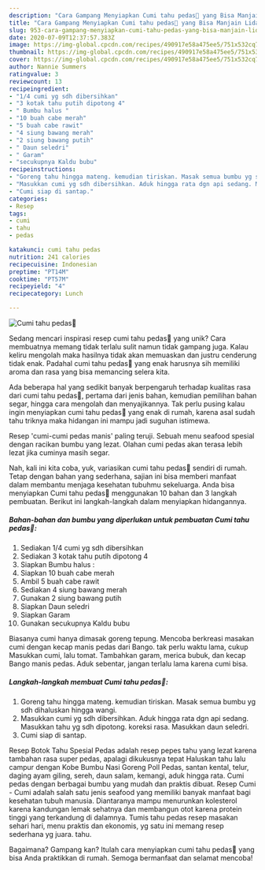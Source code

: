 ```yaml
---
description: "Cara Gampang Menyiapkan Cumi tahu pedas🐙 yang Bisa Manjain Lidah"
title: "Cara Gampang Menyiapkan Cumi tahu pedas🐙 yang Bisa Manjain Lidah"
slug: 953-cara-gampang-menyiapkan-cumi-tahu-pedas-yang-bisa-manjain-lidah
date: 2020-07-09T12:37:57.383Z
image: https://img-global.cpcdn.com/recipes/490917e58a475ee5/751x532cq70/cumi-tahu-pedas🐙-foto-resep-utama.jpg
thumbnail: https://img-global.cpcdn.com/recipes/490917e58a475ee5/751x532cq70/cumi-tahu-pedas🐙-foto-resep-utama.jpg
cover: https://img-global.cpcdn.com/recipes/490917e58a475ee5/751x532cq70/cumi-tahu-pedas🐙-foto-resep-utama.jpg
author: Nannie Summers
ratingvalue: 3
reviewcount: 13
recipeingredient:
- "1/4 cumi yg sdh dibersihkan"
- "3 kotak tahu putih dipotong 4"
- " Bumbu halus "
- "10 buah cabe merah"
- "5 buah cabe rawit"
- "4 siung bawang merah"
- "2 siung bawang putih"
- " Daun seledri"
- " Garam"
- "secukupnya Kaldu bubu"
recipeinstructions:
- "Goreng tahu hingga mateng. kemudian tiriskan. Masak semua bumbu yg sdh dihaluskan hingga wangi."
- "Masukkan cumi yg sdh dibersihkan. Aduk hingga rata dgn api sedang. Masukkan tahu yg sdh dipotong. koreksi rasa. Masukkan daun seledri."
- "Cumi siap di santap."
categories:
- Resep
tags:
- cumi
- tahu
- pedas

katakunci: cumi tahu pedas 
nutrition: 241 calories
recipecuisine: Indonesian
preptime: "PT14M"
cooktime: "PT57M"
recipeyield: "4"
recipecategory: Lunch

---
```



![Cumi tahu pedas🐙](https://img-global.cpcdn.com/recipes/490917e58a475ee5/751x532cq70/cumi-tahu-pedas🐙-foto-resep-utama.jpg)

Sedang mencari inspirasi resep cumi tahu pedas🐙 yang unik? Cara membuatnya memang tidak terlalu sulit namun tidak gampang juga. Kalau keliru mengolah maka hasilnya tidak akan memuaskan dan justru cenderung tidak enak. Padahal cumi tahu pedas🐙 yang enak harusnya sih memiliki aroma dan rasa yang bisa memancing selera kita.

Ada beberapa hal yang sedikit banyak berpengaruh terhadap kualitas rasa dari cumi tahu pedas🐙, pertama dari jenis bahan, kemudian pemilihan bahan segar, hingga cara mengolah dan menyajikannya. Tak perlu pusing kalau ingin menyiapkan cumi tahu pedas🐙 yang enak di rumah, karena asal sudah tahu triknya maka hidangan ini mampu jadi suguhan istimewa.

Resep &#39;cumi-cumi pedas manis&#39; paling teruji. Sebuah menu seafood spesial dengan racikan bumbu yang lezat. Olahan cumi pedas akan terasa lebih lezat jika cuminya masih segar.


Nah, kali ini kita coba, yuk, variasikan cumi tahu pedas🐙 sendiri di rumah. Tetap dengan bahan yang sederhana, sajian ini bisa memberi manfaat dalam membantu menjaga kesehatan tubuhmu sekeluarga. Anda bisa menyiapkan Cumi tahu pedas🐙 menggunakan 10 bahan dan 3 langkah pembuatan. Berikut ini langkah-langkah dalam menyiapkan hidangannya.

<!--inarticleads1-->

##### Bahan-bahan dan bumbu yang diperlukan untuk pembuatan Cumi tahu pedas🐙:

1. Sediakan 1/4 cumi yg sdh dibersihkan
1. Sediakan 3 kotak tahu putih dipotong 4
1. Siapkan  Bumbu halus :
1. Siapkan 10 buah cabe merah
1. Ambil 5 buah cabe rawit
1. Sediakan 4 siung bawang merah
1. Gunakan 2 siung bawang putih
1. Siapkan  Daun seledri
1. Siapkan  Garam
1. Gunakan secukupnya Kaldu bubu


Biasanya cumi hanya dimasak goreng tepung. Mencoba berkreasi masakan cumi dengan kecap manis pedas dari Bango. tak perlu waktu lama, cukup Masukkan cumi, lalu tomat. Tambahkan garam, merica bubuk, dan kecap Bango manis pedas. Aduk sebentar, jangan terlalu lama karena cumi bisa. 

<!--inarticleads2-->

##### Langkah-langkah membuat Cumi tahu pedas🐙:

1. Goreng tahu hingga mateng. kemudian tiriskan. Masak semua bumbu yg sdh dihaluskan hingga wangi.
1. Masukkan cumi yg sdh dibersihkan. Aduk hingga rata dgn api sedang. Masukkan tahu yg sdh dipotong. koreksi rasa. Masukkan daun seledri.
1. Cumi siap di santap.


Resep Botok Tahu Spesial Pedas adalah resep pepes tahu yang lezat karena tambahan rasa super pedas, apalagi dikukusnya tepat Haluskan tahu lalu campur dengan Kobe Bumbu Nasi Goreng Poll Pedas, santan kental, telur, daging ayam giling, sereh, daun salam, kemangi, aduk hingga rata. Cumi pedas dengan berbagai bumbu yang mudah dan praktis dibuat. Resep Cumi - Cumi adalah salah satu jenis seafood yang memiliki banyak manfaat bagi kesehatan tubuh manusia. Diantaranya mampu menurunkan kolesterol karena kandungan lemak sehatnya dan membangun otot karena protein tinggi yang terkandung di dalamnya. Tumis tahu pedas resep masakan sehari hari, menu praktis dan ekonomis, yg satu ini memang resep sederhana yg juara. tahu. 

Bagaimana? Gampang kan? Itulah cara menyiapkan cumi tahu pedas🐙 yang bisa Anda praktikkan di rumah. Semoga bermanfaat dan selamat mencoba!
